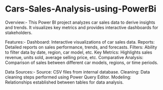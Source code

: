 # Cars-Sales-Analysis-using-PowerBi
Overview:-
This Power BI project analyzes car sales data to derive insights and trends. It visualizes key metrics and provides interactive dashboards for stakeholders.

Features:-
Dashboard: Interactive visualizations of car sales data.
Reports: Detailed reports on sales performance, trends, and forecasts.
Filters: Ability to filter data by date, region, car model, etc.
Key Metrics: Highlights sales revenue, units sold, average selling price, etc.
Comparative Analysis: Comparison of sales between different car models, regions, or time periods.

Data Sources:-
Source: CSV files from internal database.
Cleaning: Data cleaning steps performed using Power Query Editor.
Modeling: Relationships established between tables for data analysis.

